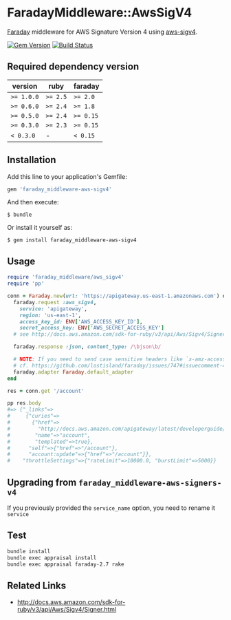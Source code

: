 # FaradayMiddleware::AwsSigV4

[Faraday](https://github.com/lostisland/faraday) middleware for AWS Signature Version 4 using [aws-sigv4](https://rubygems.org/gems/aws-sigv4).

[![Gem Version](https://badge.fury.io/rb/faraday_middleware-aws-sigv4.svg)](https://badge.fury.io/rb/faraday_middleware-aws-sigv4)
[![Build Status](https://github.com/winebarrel/faraday_middleware-aws-sigv4/workflows/test/badge.svg?branch=master)](https://github.com/winebarrel/faraday_middleware-aws-sigv4/actions)

## Required dependency version

| version    | ruby     | faraday   |
|------------|----------|-----------|
| `>= 1.0.0` | `>= 2.5` | `>= 2.0`  |
| `>= 0.6.0` | `>= 2.4` | `>= 1.8`  |
| `>= 0.5.0` | `>= 2.4` | `>= 0.15` |
| `>= 0.3.0` | `>= 2.3` | `>= 0.15` |
| `< 0.3.0`  | -        | `< 0.15`  |

## Installation

Add this line to your application's Gemfile:

```ruby
gem 'faraday_middleware-aws-sigv4'
```

And then execute:

    $ bundle

Or install it yourself as:

    $ gem install faraday_middleware-aws-sigv4

## Usage

```ruby
require 'faraday_middleware/aws_sigv4'
require 'pp'

conn = Faraday.new(url: 'https://apigateway.us-east-1.amazonaws.com') do |faraday|
  faraday.request :aws_sigv4,
    service: 'apigateway',
    region: 'us-east-1',
    access_key_id: ENV['AWS_ACCESS_KEY_ID'],
    secret_access_key: ENV['AWS_SECRET_ACCESS_KEY']
  # see http://docs.aws.amazon.com/sdk-for-ruby/v3/api/Aws/Sigv4/Signer.html

  faraday.response :json, content_type: /\bjson\b/

  # NOTE: If you need to send case sensitive headers like `x-amz-access-token` in `SP API`.
  # cf. https://github.com/lostisland/faraday/issues/747#issuecomment-439864181
  faraday.adapter Faraday.default_adapter
end

res = conn.get '/account'

pp res.body
#=> {"_links"=>
#     {"curies"=>
#       {"href"=>
#         "http://docs.aws.amazon.com/apigateway/latest/developerguide/account-apigateway-{rel}.html",
#        "name"=>"account",
#        "templated"=>true},
#      "self"=>{"href"=>"/account"},
#      "account:update"=>{"href"=>"/account"}},
#    "throttleSettings"=>{"rateLimit"=>10000.0, "burstLimit"=>5000}}
```

## Upgrading from `faraday_middleware-aws-signers-v4`

If you previously provided the `service_name` option, you need to rename it `service`

## Test

```sh
bundle install
bundle exec appraisal install
bundle exec appraisal faraday-2.7 rake
```

## Related Links

* http://docs.aws.amazon.com/sdk-for-ruby/v3/api/Aws/Sigv4/Signer.html
